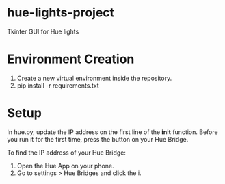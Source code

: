 # hue-lights-project
Tkinter GUI for Hue lights

# Environment Creation
1. Create a new virtual environment inside the repository.
2. pip install -r requirements.txt

# Setup
In hue.py, update the IP address on the first line of the __init__ function.
Before you run it for the first time, press the button on your Hue Bridge.

To find the IP address of your Hue Bridge:
1. Open the Hue App on your phone.
2. Go to settings > Hue Bridges and click the i.
